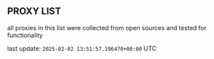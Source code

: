 ## PROXY LIST

all proxies in this list were collected from open sources and tested for functionality

last update: `2025-02-02 13:51:57.196470+00:00` UTC